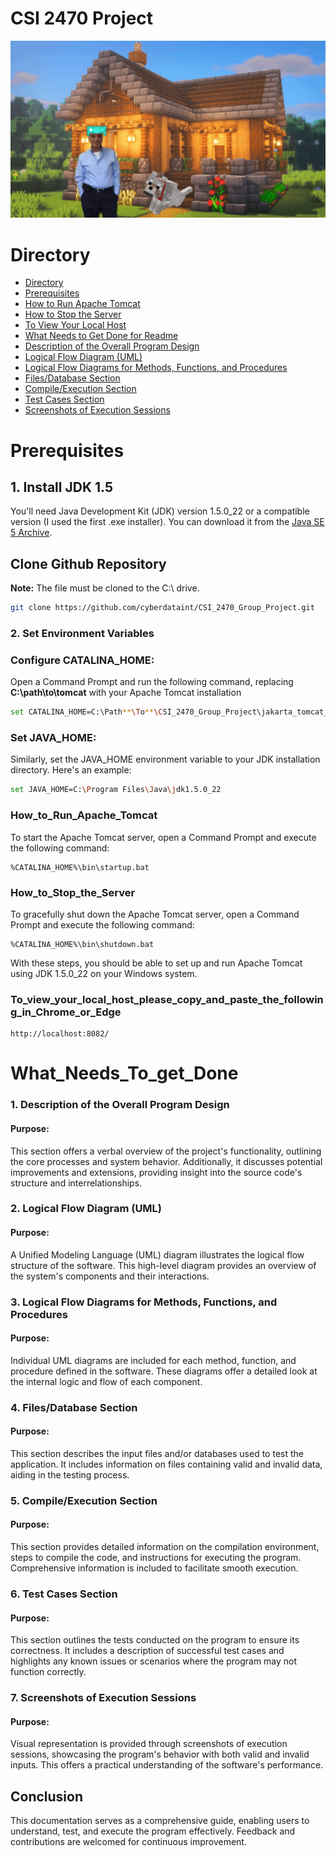 # CSI 2470 Project 

![Having Fun!](./jakarta_tomcat_5.0.25/webapps/ROOT/test1.jpg)

# Directory

- [Directory](#directory)
- [Prerequisites](#prerequisites)
- [How to Run Apache Tomcat](#how_to_run_apache_tomcat)
- [How to Stop the Server](#how_to_stop_the_server)
- [To View Your Local Host](#to_view_your_local_host_please_copy_and_paste_the_following_in_chrome_or_edge)
- [What Needs to Get Done for Readme](#what_needs_to_get_done)
- [Description of the Overall Program Design](#1._description_of_the_overall_program_design)
- [Logical Flow Diagram (UML)](#2._logical_flow_diagram_uml)
- [Logical Flow Diagrams for Methods, Functions, and Procedures](#3._logical_flow_diagrams_for_methods_functions_and_procedures)
- [Files/Database Section](#4._filesdatabase_section)
- [Compile/Execution Section](#5._compileexecution_section)
- [Test Cases Section](#6._test_cases_section)
- [Screenshots of Execution Sessions](#7._screenshots_of_execution_sessions)


# Prerequisites

## 1. Install JDK 1.5
You'll need Java Development Kit (JDK) version 1.5.0_22 or a compatible version (I used the first .exe installer). You can download it from the [Java SE 5 Archive](https://www.oracle.com/java/technologies/java-archive-javase5-downloads.html).

## Clone Github Repository 
**Note:** The file must be cloned to the C:\ drive.
~~~sh
git clone https://github.com/cyberdataint/CSI_2470_Group_Project.git
~~~


### 2. Set Environment Variables

### Configure CATALINA_HOME:
Open a Command Prompt and run the following command, replacing **C:\path\to\tomcat** with your Apache Tomcat installation 


~~~sh
set CATALINA_HOME=C:\Path**\To**\CSI_2470_Group_Project\jakarta_tomcat_5.0.25
~~~


### Set JAVA_HOME:

Similarly, set the JAVA_HOME environment variable to your JDK installation directory. Here's an example:


~~~sh
set JAVA_HOME=C:\Program Files\Java\jdk1.5.0_22
~~~


### How_to_Run_Apache_Tomcat


To start the Apache Tomcat server, open a Command Prompt and execute the following command:


~~~
%CATALINA_HOME%\bin\startup.bat
~~~


### How_to_Stop_the_Server
To gracefully shut down the Apache Tomcat server, open a Command Prompt and execute the following command:


~~~
%CATALINA_HOME%\bin\shutdown.bat
~~~


With these steps, you should be able to set up and run Apache Tomcat using JDK 1.5.0_22 on your Windows system.

### To_view_your_local_host_please_copy_and_paste_the_following_in_Chrome_or_Edge 


~~~
http://localhost:8082/
~~~



# What_Needs_To_get_Done 


### 1. Description of the Overall Program Design

#### Purpose:
This section offers a verbal overview of the project's functionality, outlining the core processes and system behavior. Additionally, it discusses potential improvements and extensions, providing insight into the source code's structure and interrelationships.

### 2. Logical Flow Diagram (UML)

#### Purpose:
A Unified Modeling Language (UML) diagram illustrates the logical flow structure of the software. This high-level diagram provides an overview of the system's components and their interactions.

### 3. Logical Flow Diagrams for Methods, Functions, and Procedures

#### Purpose:
Individual UML diagrams are included for each method, function, and procedure defined in the software. These diagrams offer a detailed look at the internal logic and flow of each component.

### 4. Files/Database Section

#### Purpose:
This section describes the input files and/or databases used to test the application. It includes information on files containing valid and invalid data, aiding in the testing process.

### 5. Compile/Execution Section

#### Purpose:
This section provides detailed information on the compilation environment, steps to compile the code, and instructions for executing the program. Comprehensive information is included to facilitate smooth execution.

### 6. Test Cases Section

#### Purpose:
This section outlines the tests conducted on the program to ensure its correctness. It includes a description of successful test cases and highlights any known issues or scenarios where the program may not function correctly.

### 7. Screenshots of Execution Sessions

#### Purpose:
Visual representation is provided through screenshots of execution sessions, showcasing the program's behavior with both valid and invalid inputs. This offers a practical understanding of the software's performance.

## Conclusion

This documentation serves as a comprehensive guide, enabling users to understand, test, and execute the program effectively. Feedback and contributions are welcomed for continuous improvement.

